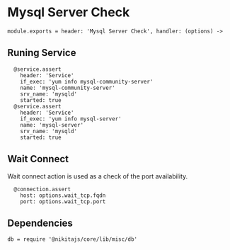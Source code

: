 
# Mysql Server Check

    module.exports = header: 'Mysql Server Check', handler: (options) ->

## Runing Service

      @service.assert
        header: 'Service'
        if_exec: 'yum info mysql-community-server'
        name: 'mysql-community-server'
        srv_name: 'mysqld'
        started: true
      @service.assert
        header: 'Service'
        if_exec: 'yum info mysql-server'
        name: 'mysql-server'
        srv_name: 'mysqld'
        started: true

## Wait Connect

Wait connect action is used as a check of the port availability.

      @connection.assert
        host: options.wait_tcp.fqdn
        port: options.wait_tcp.port

## Dependencies

    db = require '@nikitajs/core/lib/misc/db'
